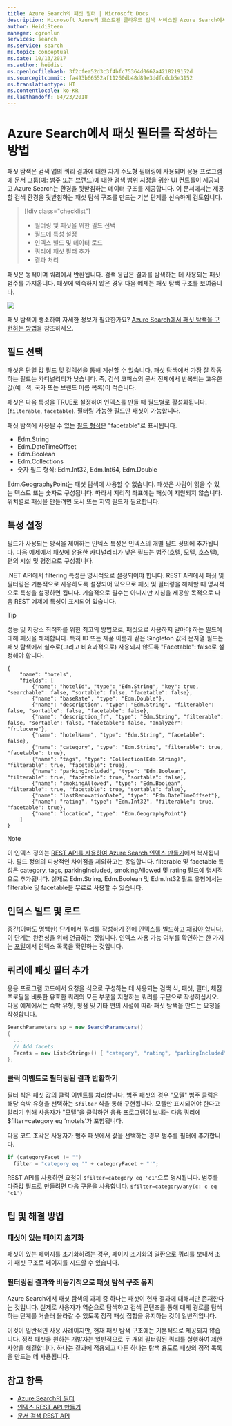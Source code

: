 ```yaml
---
title: Azure Search의 패싯 필터 | Microsoft Docs
description: Microsoft Azure의 호스트된 클라우드 검색 서비스인 Azure Search에서 쿼리에 대한 검색 결과를 줄이려면 사용자 보안 ID, 언어, 지리적 위치 또는 숫자 값별로 조건을 필터링합니다.
author: HeidiSteen
manager: cgronlun
services: search
ms.service: search
ms.topic: conceptual
ms.date: 10/13/2017
ms.author: heidist
ms.openlocfilehash: 3f2cfea52d3c3f4bfc75364d0662a4218219152d
ms.sourcegitcommit: fa493b66552af11260db48d89e3ddfcdcb5e3152
ms.translationtype: HT
ms.contentlocale: ko-KR
ms.lasthandoff: 04/23/2018
---
```

# <a name="how-to-build-a-facet-filter-in-azure-search"></a>Azure Search에서 패싯 필터를 작성하는 방법 

패싯 탐색은 검색 앱의 쿼리 결과에 대한 자기 주도형 필터링에 사용되며 응용 프로그램에 문서 그룹(예: 범주 또는 브랜드)에 대한 검색 범위 지정을 위한 UI 컨트롤이 제공되고 Azure Search는 환경을 뒷받침하는 데이터 구조를 제공합니다. 이 문서에서는 제공할 검색 환경을 뒷받침하는 패싯 탐색 구조를 만드는 기본 단계를 신속하게 검토합니다. 

> [!div class="checklist"]
> * 필터링 및 패싯을 위한 필드 선택
> * 필드에 특성 설정
> * 인덱스 빌드 및 데이터 로드
> * 쿼리에 패싯 필터 추가
> * 결과 처리

패싯은 동적이며 쿼리에서 반환됩니다. 검색 응답은 결과를 탐색하는 데 사용되는 패싯 범주를 가져옵니다. 패싯에 익숙하지 않은 경우 다음 예제는 패싯 탐색 구조를 보여줍니다.

  ![](./media/search-filters-facets/facet-nav.png)

패싯 탐색이 생소하여 자세한 정보가 필요한가요? [Azure Search에서 패싯 탐색을 구현하는 방법](search-faceted-navigation.md)을 참조하세요.

## <a name="choose-fields"></a>필드 선택

패싯은 단일 값 필드 및 컬렉션을 통해 계산할 수 있습니다. 패싯 탐색에서 가장 잘 작동하는 필드는 카디널리티가 낮습니다. 즉, 검색 코퍼스의 문서 전체에서 반복되는 고유한 값(예 : 색, 국가 또는 브랜드 이름 목록)이 적습니다. 

패싯은 다음 특성을 TRUE로 설정하여 인덱스를 만들 때 필드별로 활성화됩니다. (`filterable`, `facetable`). 필터링 가능한 필드만 패싯이 가능합니다.

패싯 탐색에 사용될 수 있는 [필드 형식](https://docs.microsoft.com/rest/api/searchservice/supported-data-types)은 "facetable"로 표시됩니다.

+ Edm.String
+ Edm.DateTimeOffset
+ Edm.Boolean
+ Edm.Collections
+ 숫자 필드 형식: Edm.Int32, Edm.Int64, Edm.Double

Edm.GeographyPoint는 패싯 탐색에 사용할 수 없습니다. 패싯은 사람이 읽을 수 있는 텍스트 또는 숫자로 구성됩니다. 따라서 지리적 좌표에는 패싯이 지원되지 않습니다. 위치별로 패싯을 만들려면 도시 또는 지역 필드가 필요합니다.

## <a name="set-attributes"></a>특성 설정

필드가 사용되는 방식을 제어하는 인덱스 특성은 인덱스의 개별 필드 정의에 추가됩니다. 다음 예제에서 패싯에 유용한 카디널리티가 낮은 필드는 범주(호텔, 모텔, 호스텔), 편의 시설 및 평점으로 구성됩니다. 

.NET API에서 filtering 특성은 명시적으로 설정되어야 합니다. REST API에서 패싯 및 필터링은 기본적으로 사용하도록 설정되어 있으므로 패싯 및 필터링을 해제할 때 명시적으로 특성을 설정하면 됩니다. 기술적으로 필수는 아니지만 지침을 제공할 목적으로 다음 REST 예제에 특성이 표시되어 있습니다. 

> [!Tip]
> 성능 및 저장소 최적화를 위한 최고의 방법으로, 패싯으로 사용하지 말아야 하는 필드에 대해 패싯을 해제합니다. 특히 ID 또는 제품 이름과 같은 Singleton 값의 문자열 필드는 패싯 탐색에서 실수로(그리고 비효과적으로) 사용되지 않도록 "Facetable": false로 설정해야 합니다.


```http
{
    "name": "hotels",  
    "fields": [
        {"name": "hotelId", "type": "Edm.String", "key": true, "searchable": false, "sortable": false, "facetable": false},
        {"name": "baseRate", "type": "Edm.Double"},
        {"name": "description", "type": "Edm.String", "filterable": false, "sortable": false, "facetable": false},
        {"name": "description_fr", "type": "Edm.String", "filterable": false, "sortable": false, "facetable": false, "analyzer": "fr.lucene"},
        {"name": "hotelName", "type": "Edm.String", "facetable": false},
        {"name": "category", "type": "Edm.String", "filterable": true, "facetable": true},
        {"name": "tags", "type": "Collection(Edm.String)", "filterable": true, "facetable": true},
        {"name": "parkingIncluded", "type": "Edm.Boolean",  "filterable": true, "facetable": true, "sortable": false},
        {"name": "smokingAllowed", "type": "Edm.Boolean", "filterable": true, "facetable": true, "sortable": false},
        {"name": "lastRenovationDate", "type": "Edm.DateTimeOffset"},
        {"name": "rating", "type": "Edm.Int32", "filterable": true, "facetable": true},
        {"name": "location", "type": "Edm.GeographyPoint"}
    ]
}
```

> [!Note]
> 이 인덱스 정의는 [REST API를 사용하여 Azure Search 인덱스 만들기](https://docs.microsoft.com/azure/search/search-create-index-rest-api)에서 복사됩니다. 필드 정의의 피상적인 차이점을 제외하고는 동일합니다. filterable 및 facetable 특성은 category, tags, parkingIncluded, smokingAllowed 및 rating 필드에 명시적으로 추가됩니다. 실제로 Edm.String, Edm.Boolean 및 Edm.Int32 필드 유형에서는 filterable 및 facetable을 무료로 사용할 수 있습니다. 

## <a name="build-and-load-an-index"></a>인덱스 빌드 및 로드

중간(아마도 명백한) 단계에서 쿼리를 작성하기 전에 [인덱스를 빌드하고 채워야 합니다](https://docs.microsoft.com/azure/search/search-create-index-dotnet#create-the-index). 이 단계는 완전성을 위해 언급하는 것입니다. 인덱스 사용 가능 여부를 확인하는 한 가지는 [포털](https://portal.azure.com)에서 인덱스 목록을 확인하는 것입니다.

## <a name="add-facet-filters-to-a-query"></a>쿼리에 패싯 필터 추가

응용 프로그램 코드에서 요청을 식으로 구성하는 데 사용되는 검색 식, 패싯, 필터, 채점 프로필을 비롯한 유효한 쿼리의 모든 부분을 지정하는 쿼리를 구문으로 작성하십시오. 다음 예제에서는 숙박 유형, 평점 및 기타 편의 시설에 따라 패싯 탐색을 만드는 요청을 작성합니다.

```csharp
SearchParameters sp = new SearchParameters()
{
  ...
  // Add facets
  Facets = new List<String>() { "category", "rating", "parkingIncluded", "smokingAllowed" },
};
```

### <a name="return-filtered-results-on-click-events"></a>클릭 이벤트로 필터링된 결과 반환하기

필터 식은 패싯 값의 클릭 이벤트를 처리합니다. 범주 패싯의 경우 "모텔" 범주 클릭은 해당 숙박 유형을 선택하는 `$filter` 식을 통해 구현됩니다. 모텔만 표시되어야 한다고 알리기 위해 사용자가 "모텔"을 클릭하면 응용 프로그램이 보내는 다음 쿼리에 $filter=category eq ‘motels’가 포함됩니다.

다음 코드 조각은 사용자가 범주 패싯에서 값을 선택하는 경우 범주를 필터에 추가합니다.

```csharp
if (categoryFacet != "")
  filter = "category eq '" + categoryFacet + "'";
```
REST API를 사용하면 요청이 `$filter=category eq 'c1'`으로 명시됩니다. 범주를 다중값 필드로 만들려면 다음 구문을 사용합니다. `$filter=category/any(c: c eq 'c1')`

## <a name="tips-and-workarounds"></a>팁 및 해결 방법

### <a name="initialize-a-page-with-facets-in-place"></a>패싯이 있는 페이지 초기화

패싯이 있는 페이지를 초기화하려는 경우, 페이지 초기화의 일환으로 쿼리를 보내서 초기 패싯 구조로 페이지를 시드할 수 있습니다.

### <a name="preserve-a-facet-navigation-structure-asynchronously-of-filtered-results"></a>필터링된 결과와 비동기적으로 패싯 탐색 구조 유지

Azure Search에서 패싯 탐색의 과제 중 하나는 패싯이 현재 결과에 대해서만 존재한다는 것입니다. 실제로 사용자가 역순으로 탐색하고 검색 콘텐츠를 통해 대체 경로를 탐색하는 단계를 거슬러 올라갈 수 있도록 정적 패싯 집합을 유지하는 것이 일반적입니다. 

이것이 일반적인 사용 사례이지만, 현재 패싯 탐색 구조에는 기본적으로 제공되지 않습니다. 정적 패싯을 원하는 개발자는 일반적으로 두 개의 필터링된 쿼리를 실행하여 제한 사항을 해결합니다. 하나는 결과에 적용되고 다른 하나는 탐색 용도로 패싯의 정적 목록을 만드는 데 사용됩니다.

## <a name="see-also"></a>참고 항목

+ [Azure Search의 필터](search-filters.md)
+ [인덱스 REST API 만들기](https://docs.microsoft.com/rest/api/searchservice/create-index)
+ [문서 검색 REST API](https://docs.microsoft.com/rest/api/searchservice/search-documents)

